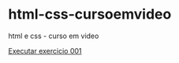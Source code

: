 # html-css-cursoemvideo
 html e css - curso em video

<a href="https://vitormends.github.io/html-css-cursoemvideo/exercicios//index.html">Executar exercicio 001</a>


